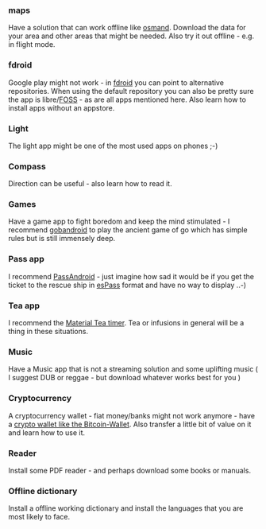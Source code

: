 ### maps 

Have a solution that can work offline like [osmand](http://osmand.net). Download the data for your area and other areas that might be needed. Also try it out offline - e.g. in flight mode. 

### fdroid

Google play might not work - in [fdroid](http://fdroid.org) you can point to alternative repositories. When using the default repository you can also be pretty sure the app is libre/[FOSS](https://en.wikipedia.org/wiki/Free_and_open-source_software) - as are all apps mentioned here.  Also learn how to install apps without an appstore.

### Light 

The light app might be one of the most used apps on phones ;-)

### Compass

Direction can be useful - also learn how to read it.

### Games

Have a game app to fight boredom and keep the mind stimulated - I recommend [gobandroid](https://github.com/ligi/gobandroid) to play the ancient game of go which has simple rules but is still immensely deep.

### Pass app

I recommend [PassAndroid](https://github.com/ligi/PassAndroid) - just imagine how sad it would be if you get the ticket to the rescue ship in [esPass](http://espass.it) format and have no way to display ..-)

### Tea app

I recommend the [Material Tea timer](https://github.com/ligi/MaterialTeaTimer). Tea or infusions in general will be a thing in these situations.

### Music

Have a Music app that is not a streaming solution and some uplifting music ( I suggest DUB or reggae - but download whatever works best for you )

### Cryptocurrency 

 A cryptocurrency wallet - fiat money/banks might not work anymore - have a [crypto wallet  like the Bitcoin-Wallet](https://github.com/bitcoin-wallet/bitcoin-wallet). Also transfer a little bit of value on it and learn how to use it.

### Reader

Install some PDF reader - and perhaps download some books or manuals.

### Offline dictionary

Install a offline working dictionary and install the languages that you are most likely to face. 